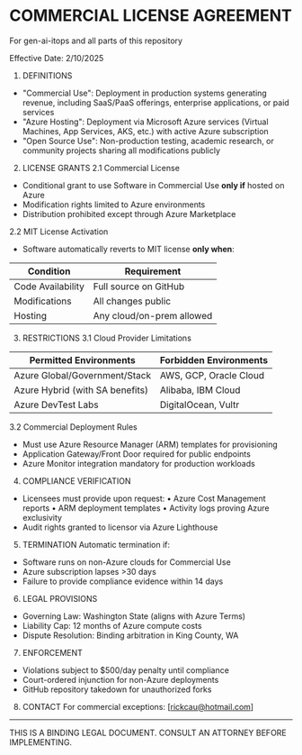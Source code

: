 # COMMERCIAL LICENSE AGREEMENT
For gen-ai-itops and all parts of this repository 

Effective Date: 2/10/2025

1. DEFINITIONS
- "Commercial Use": Deployment in production systems generating revenue, 
   including SaaS/PaaS offerings, enterprise applications, or paid services
- "Azure Hosting": Deployment via Microsoft Azure services (Virtual Machines, 
   App Services, AKS, etc.) with active Azure subscription
- "Open Source Use": Non-production testing, academic research, or community 
   projects sharing all modifications publicly

2. LICENSE GRANTS
2.1 Commercial License
- Conditional grant to use Software in Commercial Use **only if** hosted on Azure
- Modification rights limited to Azure environments
- Distribution prohibited except through Azure Marketplace

2.2 MIT License Activation
- Software automatically reverts to MIT license **only when**:

| Condition                     | Requirement               |
|-------------------------------|---------------------------|
| Code Availability             | Full source on GitHub     |
| Modifications                 | All changes public        |  
| Hosting                       | Any cloud/on-prem allowed |

3. RESTRICTIONS
3.1 Cloud Provider Limitations
   
| Permitted Environments         | Forbidden Environments    |
|--------------------------------|---------------------------|
| Azure Global/Government/Stack  | AWS, GCP, Oracle Cloud     |
| Azure Hybrid (with SA benefits)| Alibaba, IBM Cloud         |
| Azure DevTest Labs             | DigitalOcean, Vultr        |

3.2 Commercial Deployment Rules
- Must use Azure Resource Manager (ARM) templates for provisioning
- Application Gateway/Front Door required for public endpoints
- Azure Monitor integration mandatory for production workloads

4. COMPLIANCE VERIFICATION
- Licensees must provide upon request:
  • Azure Cost Management reports
  • ARM deployment templates
  • Activity logs proving Azure exclusivity
- Audit rights granted to licensor via Azure Lighthouse

5. TERMINATION
Automatic termination if:
- Software runs on non-Azure clouds for Commercial Use
- Azure subscription lapses >30 days
- Failure to provide compliance evidence within 14 days

6. LEGAL PROVISIONS
- Governing Law: Washington State (aligns with Azure Terms)
- Liability Cap: 12 months of Azure compute costs
- Dispute Resolution: Binding arbitration in King County, WA

7. ENFORCEMENT
- Violations subject to $500/day penalty until compliance
- Court-ordered injunction for non-Azure deployments
- GitHub repository takedown for unauthorized forks

8. CONTACT
For commercial exceptions: [rickcau@hotmail.com]

------------------------------------------
THIS IS A BINDING LEGAL DOCUMENT. CONSULT 
AN ATTORNEY BEFORE IMPLEMENTING.
